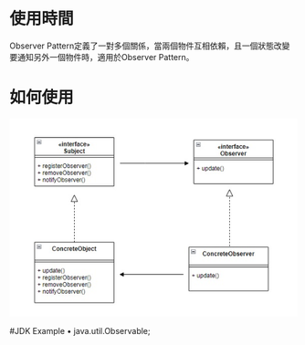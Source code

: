 # 使用時間
Observer Pattern定義了一對多個關係，當兩個物件互相依賴，且一個狀態改變要通知另外一個物件時，適用於Observer Pattern。
# 如何使用
![ObserverPattern](ObserverPattern.jpg)

#JDK Example
• java.util.Observable;